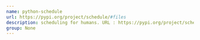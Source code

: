 ```yaml
---
name: python-schedule
url: https://pypi.org/project/schedule/#files
description: scheduling for humans. URL : https://pypi.org/project/schedule/#files Groups : None
group: None
---
```

